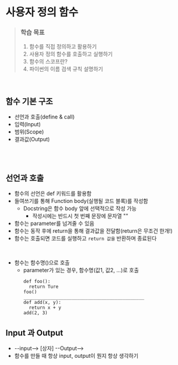 # 사용자 정의 함수

> ### 학습 목표
  > 1. 함수를 직접 정의하고 활용하기
  > 2. 사용자 정의 함수를 호출하고 실행하기
  > 3. 함수의 스코프란?
  > 4. 파이썬의 이름 검색 규칙 설명하기

<br>

## 함수 기본 구조
  - 선언과 호출(define & call)
  - 입력(Input)
  - 범위(Scope)
  - 결과값(Output)

<br>
<br>

## 선언과 호출
  - 함수의 선언은 def 키워드를 활용함
  - 들여쓰기를 통해 Function body(실행될 코드 블록)를 작성함
    - Docstring은 함수 body 앞에 선택적으로 작성 가능
      - 작성시에는 반드시 첫 번째 문장에 문자열 ""
  - 함수는 parameter를 넘겨줄 수 있음
  - 함수는 동작 후에 return을 통해 결과값을 전달함(return은 무조건 한개!)
  - 함수는 호출되면 코드를 실행하고 `return 값을` 반환하며 종료된다
  <br>

  - 함수는 함수명()으로 호출
    - parameter가 있는 경우, 함수명(값1, 값2, ...)로 호출
      ```
      def foo():
        return Ture
      foo()
      _____________________________________________
      def add(x, y):
        return x + y
      add(2, 3)
      ```


## Input 과 Output
  - --input--> [상자] --Output-->
  - 함수를 만들 때 항상 input, output이 뭔지 항상 생각하기
